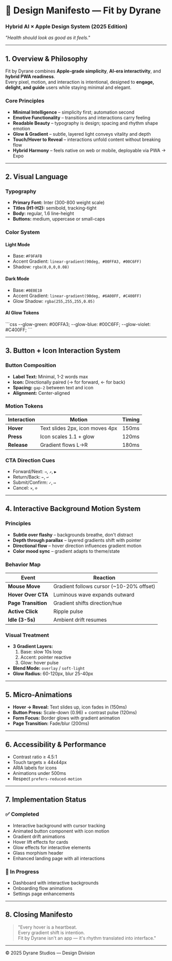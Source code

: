 # 🎨 Design Manifesto — Fit by Dyrane
### Hybrid AI × Apple Design System (2025 Edition)
*"Health should look as good as it feels."*

---

## 1. Overview & Philosophy

Fit by Dyrane combines **Apple-grade simplicity**, **AI-era interactivity**, and **hybrid PWA readiness**.  
Every pixel, motion, and interaction is intentional, designed to **engage, delight, and guide** users while staying minimal and elegant.

### Core Principles

- **Minimal Intelligence** – simplicity first; automation second
- **Emotive Functionality** – transitions and interactions carry feeling
- **Readable Beauty** – typography is design; spacing and rhythm shape emotion
- **Glow & Gradient** – subtle, layered light conveys vitality and depth
- **Touch/Hover to Reveal** – interactions unfold content without breaking flow
- **Hybrid Harmony** – feels native on web or mobile, deployable via PWA → Expo

---

## 2. Visual Language

### Typography
- **Primary Font:** Inter (300-800 weight scale)
- **Titles (H1-H2):** semibold, tracking-tight
- **Body:** regular, 1.6 line-height
- **Buttons:** medium, uppercase or small-caps

### Color System

#### Light Mode
- Base: `#F9FAFB`
- Accent Gradient: `linear-gradient(90deg, #00FFA3, #00C6FF)`
- Shadow: `rgba(0,0,0,0.08)`

#### Dark Mode
- Base: `#0E0E10`
- Accent Gradient: `linear-gradient(90deg, #6A00FF, #C400FF)`
- Glow Shadow: `rgba(255,255,255,0.05)`

#### AI Glow Tokens
\`\`\`css
--glow-green: #00FFA3;
--glow-blue: #00C6FF;
--glow-violet: #C400FF;
\`\`\`

---

## 3. Button + Icon Interaction System

### Button Composition
- **Label Text:** Minimal, 1-2 words max
- **Icon:** Directionally paired (→ for forward, ← for back)
- **Spacing:** `gap-2` between text and icon
- **Alignment:** Center-aligned

### Motion Tokens
| Interaction | Motion | Timing |
|-------------|---------|--------|
| **Hover** | Text slides 2px, icon moves 4px | 150ms |
| **Press** | Icon scales 1.1 + glow | 120ms |
| **Release** | Gradient flows L→R | 180ms |

### CTA Direction Cues
- Forward/Next: `→`, `↗`, `▶`
- Return/Back: `←`, `↩`
- Submit/Confirm: `✓`, `↦`
- Cancel: `✕`, `⊘`

---

## 4. Interactive Background Motion System

### Principles
- **Subtle over flashy** – backgrounds breathe, don't distract
- **Depth through parallax** – layered gradients shift with pointer
- **Directional flow** – hover direction influences gradient motion
- **Color mood sync** – gradient adapts to theme/state

### Behavior Map
| Event | Reaction |
|-------|----------|
| **Mouse Move** | Gradient follows cursor (~10-20% offset) |
| **Hover Over CTA** | Luminous wave expands outward |
| **Page Transition** | Gradient shifts direction/hue |
| **Active Click** | Ripple pulse |
| **Idle (3-5s)** | Ambient drift resumes |

### Visual Treatment
- **3 Gradient Layers:**
  1. Base: slow 10s loop
  2. Accent: pointer reactive
  3. Glow: hover pulse
- **Blend Mode:** `overlay` / `soft-light`
- **Glow Radius:** 60-120px, blur 25-40px

---

## 5. Micro-Animations

- **Hover → Reveal:** Text slides up, icon fades in (150ms)
- **Button Press:** Scale-down (0.96) + contrast pulse (120ms)
- **Form Focus:** Border glows with gradient animation
- **Page Transition:** Fade/blur (200ms)

---

## 6. Accessibility & Performance

- Contrast ratio ≥ 4.5:1
- Touch targets ≥ 44x44px
- ARIA labels for icons
- Animations under 500ms
- Respect `prefers-reduced-motion`

---

## 7. Implementation Status

### ✅ Completed
- Interactive background with cursor tracking
- Animated button component with icon motion
- Gradient drift animations
- Hover lift effects for cards
- Glow effects for interactive elements
- Glass morphism header
- Enhanced landing page with all interactions

### 🚧 In Progress
- Dashboard with interactive backgrounds
- Onboarding flow animations
- Settings page enhancements

---

## 8. Closing Manifesto

> "Every hover is a heartbeat.  
> Every gradient shift is intention.  
> Fit by Dyrane isn't an app — it's rhythm translated into interface."

---

© 2025 Dyrane Studios — Design Division
